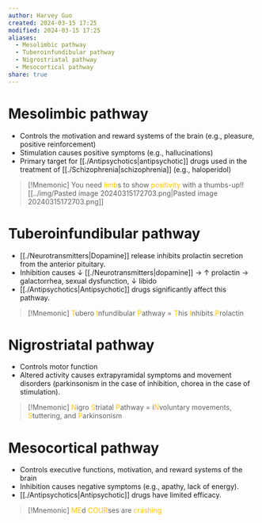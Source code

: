 ```yaml
---
author: Harvey Guo
created: 2024-03-15 17:25
modified: 2024-03-15 17:25
aliases:
  - Mesolimbic pathway
  - Tuberoinfundibular pathway
  - Nigrostriatal pathway
  - Mesocortical pathway
share: true
---
```

# Mesolimbic pathway
- Controls the motivation and reward systems of the brain (e.g., pleasure, positive reinforcement)
- Stimulation causes positive symptoms (e.g., hallucinations)
- Primary target for [[./Antipsychotics|antipsychotic]] drugs used in the treatment of [[./Schizophrenia|schizophrenia]] (e.g., haloperidol)
>[!Mnemonic] 
>You need <font color="#ffc000">limb</font>s to show <font color="#ffc000">positivity</font> with a thumbs-up!![[../img/Pasted image 20240315172703.png|Pasted image 20240315172703.png]]

# Tuberoinfundibular pathway
- [[./Neurotransmitters|Dopamine]] release inhibits prolactin secretion from the anterior pituitary.
- Inhibition causes ↓ [[./Neurotransmitters|dopamine]] → ↑ prolactin → galactorrhea, sexual dysfunction, ↓ libido
- [[./Antipsychotics|Antipsychotic]] drugs significantly affect this pathway.
>[!Mnemonic] 
><font color="#ffc000">T</font>ubero <font color="#ffc000">I</font>nfundibular <font color="#ffc000">P</font>athway = <font color="#ffc000">T</font>his <font color="#ffc000">I</font>nhibits <font color="#ffc000">P</font>rolactin
# Nigrostriatal pathway
- Controls motor function
- Altered activity causes extrapyramidal symptoms and movement disorders (parkinsonism in the case of inhibition, chorea in the case of stimulation).
>[!Mnemonic] 
><font color="#ffc000">N</font>igro <font color="#ffc000">S</font>triatal <font color="#ffc000">P</font>athway = i<font color="#ffc000">N</font>voluntary movements, <font color="#ffc000">S</font>tuttering, and <font color="#ffc000">P</font>arkinsonism
# Mesocortical pathway
- Controls executive functions, motivation, and reward systems of the brain
- Inhibition causes negative symptoms (e.g., apathy, lack of energy).
- [[./Antipsychotics|Antipsychotic]] drugs have limited efficacy.
>[!Mnemonic] 
><font color="#ffc000">ME</font>d <font color="#ffc000">COUR</font>ses are <font color="#ffc000">crashing</font>